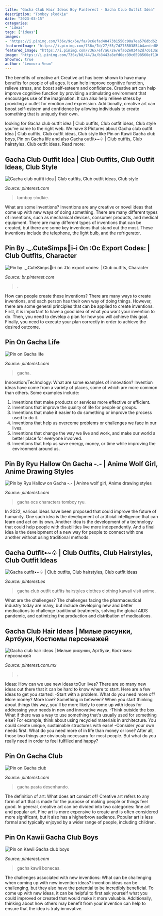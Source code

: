 ```yaml
---
title: "Gacha Club Hair Ideas Boy Pinterest - Gacha Club Outfit Idea"
description: "Tomboy słodkie"
date: "2023-03-15"
categories:
- "ideas"
tags: ["ideas"]
images:
- "https://i.pinimg.com/736x/9c/6e/fa/9c6efad40473b1550c90a7ea576dbd62.jpg"
featuredImage: "https://i.pinimg.com/736x/7d/27/55/7d275503854b4aeded8952d50e355ad6.jpg"
featured_image: "https://i.pinimg.com/736x/ef/a6/2e/efa62e034a2d7c613aa27a27a94306fb.jpg"
image: "https://i.pinimg.com/736x/b8/44/3a/b8443a8efd0ec39c6598560ef1367033.jpg"
ShowToc: true
author: "Leonora Veum"
---
```



The benefits of creative art
Creative art has been shown to have many benefits for people of all ages. It can help improve cognitive function, relieve stress, and boost self-esteem and confidence.
Creative art can help improve cognitive function by providing a stimulating environment that encourages use of the imagination. It can also help relieve stress by providing a outlet for emotion and expression. Additionally, creative art can boost self-esteem and confidence by allowing individuals to create something that is uniquely their own.

	

		
looking for Gacha club outfit idea | Club outfits, Club outfit ideas, Club style you've came to the right web. We have 8 Pictures about Gacha club outfit idea | Club outfits, Club outfit ideas, Club style like Pin on Kawii Gacha club boys, Pin on Gacha life and also Gacha outfit•~♤ | Club outfits, Club hairstyles, Club outfit ideas. Read more:
		
    
## Gacha Club Outfit Idea | Club Outfits, Club Outfit Ideas, Club Style

<img loading=lazy src="https://i.pinimg.com/736x/d3/8f/1c/d38f1c4a63e6a79c7dc4b20773fa56cb.jpg" onerror="this.onerror=null;this.src='https://tse2.mm.bing.net/th?id=OIP.znwl6bhjal7rB3Xy0ivg8wHaHU&amp;pid=15.1';" alt="Gacha club outfit idea | Club outfits, Club outfit ideas, Club style">

_Source: pinterest.com_

>tomboy słodkie. 

	

What are some inventions?
Inventions are any creative or novel ideas that come up with new ways of doing something. There are many different types of inventions, such as mechanical devices, consumer products, and medical equipment. 
There are many different types of inventions that can be created, but there are some key inventions that stand out the most. These inventions include the telephone, the light bulb, and the refrigerator.

    
## Pin By ._.CuteSimps🤧i-i On :Oc Export Codes: | Club Outfits, Character

<img loading=lazy src="https://i.pinimg.com/736x/90/fc/56/90fc56127434db06fee325750913b023.jpg" onerror="this.onerror=null;this.src='https://tse1.mm.bing.net/th?id=OIP.YQRM1qW6MYzGn9xekBUrVwHaEi&amp;pid=15.1';" alt="Pin by ._.CuteSimps🤧i-i on :Oc export codes: | Club outfits, Character">

_Source: br.pinterest.com_

>. 

	

How can people create these inventions?
There are many ways to create inventions, and each person has their own way of doing things. However, there are some general principles that can be applied to create inventions. First, it is important to have a good idea of what you want your invention to do. Then, you need to develop a plan for how you will achieve this goal. Finally, you need to execute your plan correctly in order to achieve the desired outcome.

    
## Pin On Gacha Life

<img loading=lazy src="https://i.pinimg.com/736x/ef/a6/2e/efa62e034a2d7c613aa27a27a94306fb.jpg" onerror="this.onerror=null;this.src='https://tse2.mm.bing.net/th?id=OIP._DXmh6LP12jLtivEnuvCRQHaHa&amp;pid=15.1';" alt="Pin on Gacha life">

_Source: pinterest.com_

>gacha. 

	

Innovation/Technology: What are some examples of innovation?
Invention ideas have come from a variety of places, some of which are more common than others. Some examples include:
1. Inventions that make products or services more effective or efficient. 
2. Inventions that improve the quality of life for people or groups. 
3. Inventions that make it easier to do something or improve the process used to do it. 
4. Inventions that help us overcome problems or challenges we face in our lives. 
5. Inventions that change the way we live and work, and make our world a better place for everyone involved. 
6. Inventions that help us save energy, money, or time while improving the environment around us.

    
## Pin By Ryu Hallow On Gacha -.- | Anime Wolf Girl, Anime Drawing Styles

<img loading=lazy src="https://i.pinimg.com/736x/b8/44/3a/b8443a8efd0ec39c6598560ef1367033.jpg" onerror="this.onerror=null;this.src='https://tse2.mm.bing.net/th?id=OIP.29QTTV_Ifm9JFp1NCQ3opQHaHq&amp;pid=15.1';" alt="Pin by Ryu Hallow on Gacha -.- | Anime wolf girl, Anime drawing styles">

_Source: pinterest.com_

>gacha ocs characters tomboy ryu. 

	

In 2022, various ideas have been proposed that could improve the future of humanity. One such idea is the development of artificial intelligence that can learn and act on its own. Another idea is the development of a technology that could help people with disabilities live more independently. And a final idea is the development of a new way for people to connect with one another without using traditional methods.

    
## Gacha Outfit•~♤ | Club Outfits, Club Hairstyles, Club Outfit Ideas

<img loading=lazy src="https://i.pinimg.com/736x/1e/fb/93/1efb932edfdd4551126362d88bb42491.jpg" onerror="this.onerror=null;this.src='https://tse1.mm.bing.net/th?id=OIP.93yxv6rBqcsQSfwx8McvWQHaHd&amp;pid=15.1';" alt="Gacha outfit•~♤ | Club outfits, Club hairstyles, Club outfit ideas">

_Source: pinterest.es_

>gacha club outfit outfits hairstyles clothes clothing kawaii visit anime. 

	

What are the challenges?
The challenges facing the pharmaceutical industry today are many, but include developing new and better medications to challenge traditional treatments, solving the global AIDS pandemic, and optimizing the production and distribution of medications.

    
## Gacha Club Hair Ideas | Милые рисунки, Артбуки, Костюмы персонажей

<img loading=lazy src="https://i.pinimg.com/736x/33/59/d7/3359d795235990b35cdf76d27e4c8e35.jpg" onerror="this.onerror=null;this.src='https://tse2.mm.bing.net/th?id=OIP.xz6o1k07d481xM5B814RdgHaE2&amp;pid=15.1';" alt="Gacha club hair ideas | Милые рисунки, Артбуки, Костюмы персонажей">

_Source: pinterest.com.mx_

>. 

	

Ideas: How can we use new ideas toOur lives?
There are so many new ideas out there that it can be hard to know where to start. Here are a few ideas to get you started: 
-Start with a problem. What do you need more of? More money? More love? Something in between? When you start thinking about things this way, you'll be more likely to come up with ideas for addressing your needs in new and innovative ways. 
-Think outside the box. What if there was a way to use something that's usually used for something else? For example, think about using recycled materials in architecture. You could create unique, sustainable structures with ease! 
-Consider your own needs first. What do you need more of in life than money or love? After all, those two things are obviously necessary for most people. But what do you really need in order to feel fulfilled and happy?

    
## Pin On Gacha Club

<img loading=lazy src="https://i.pinimg.com/736x/7d/27/55/7d275503854b4aeded8952d50e355ad6.jpg" onerror="this.onerror=null;this.src='https://tse4.mm.bing.net/th?id=OIP.HcF_QRSClCLenba7ja3biwHaHi&amp;pid=15.1';" alt="Pin on Gacha club">

_Source: pinterest.com_

>gacha pasta desenhando. 

	

The definition of art: What does art consist of?
Creative art refers to any form of art that is made for the purpose of making people or things feel good. In general, creative art can be divided into two categories: fine art and popular art. Fine art is more expensive to create and is often considered more significant, but it also has a higherbrow audience. Popular art is less formal and typically enjoyed by a wider range of people, including children.

    
## Pin On Kawii Gacha Club Boys

<img loading=lazy src="https://i.pinimg.com/736x/9c/6e/fa/9c6efad40473b1550c90a7ea576dbd62.jpg" onerror="this.onerror=null;this.src='https://tse3.mm.bing.net/th?id=OIP.mRZ4ue-7jDueGv1RPGCvrQHaI0&amp;pid=15.1';" alt="Pin on Kawii Gacha club boys">

_Source: pinterest.com_

>gacha kawii bonecas. 

	

The challenges associated with new inventions: What can be challenging when coming up with new invention ideas?
invention ideas can be challenging, but they also have the potential to be incredibly beneficial. To come up with new ideas, it can be helpful to first ask yourself what you could improved or created that would make it more valuable. Additionally, thinking about how others may benefit from your invention can help to ensure that the idea is truly innovative.

